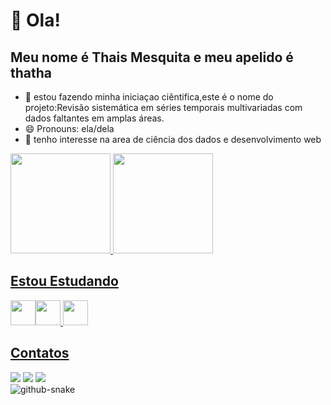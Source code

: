 # 👋 Ola!  
## Meu nome é Thais Mesquita e meu apelido é thatha

- 🔭 estou fazendo minha iniciaçao ciêntifica,este é o nome do projeto:Revisão sistemática em séries temporais multivariadas com dados faltantes em amplas áreas.
- 😄 Pronouns: ela/dela
- :crystal_ball: tenho interesse na area de ciência dos dados e desenvolvimento web



<div>
<a href="https://github.com/metsumesquita">
<img height="160em" src="https://github-readme-stats.vercel.app/api/top-langs/?username=metsumesquita&layout=compact&langs_count=7&theme=gruvbox"/>
<img height="160em" src="https://github-readme-stats.vercel.app/api?username=metsumesquita&show_icons=true&theme=tokyonight&include_all_commits=true&count_private=true"/>
</div>

## Estou Estudando 

<img src="https://cdn.jsdelivr.net/gh/devicons/devicon/icons/java/java-original.svg" width="40" height="40"/><img src="https://cdn.jsdelivr.net/gh/devicons/devicon/icons/python/python-original.svg" width="40" height="40"/>
<img src="https://cdn.jsdelivr.net/gh/devicons/devicon/icons/git/git-original.svg" width="40" height="40"/> 

## Contatos 
  
<div>
  <a href="https://www.linkedin.com/in/thais-m-45a25a1a5" target="_blank"><img src="https://img.shields.io/badge/-LinkedIn-%230077B5?style=for-the-badge&logo=linkedin&logoColor=white" target="_blank"></a>  
<a href="https://instagram.com/mightnight.py?igshid=YmMyMTA2M2Y=" target="_blank"><img src="https://img.shields.io/badge/-Instagram-%23E4405F?style=for-the-badge&logo=instagram&logoColor=white" target="_blank"></a>
<a href = "mailto:contato@yuukosan98"><img src="https://img.shields.io/badge/Gmail-D14836?style=for-the-badge&logo=gmail&logoColor=white" target="_blank"></a>
 
</div>

<picture>
  <source media="(prefers-color-scheme: dark)" srcset="github-snake-dark.svg" />
  <source media="(prefers-color-scheme: light)" srcset="github-snake.svg" />
  <img alt="github-snake" src="github-snake.svg" />
</picture>
